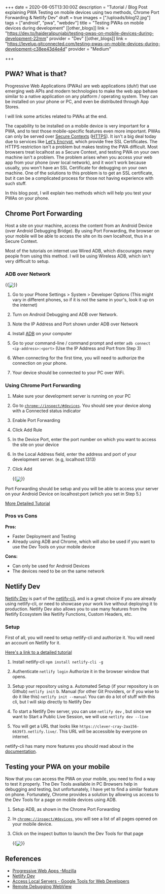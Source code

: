 +++
date = 2020-06-05T13:30:00Z
description = "Tutorial / Blog Post explaining PWA Testing on mobile devices using two methods, Chrome Port Forwarding & Netlify Dev"
draft = true
images = ["/uploads/blog12.jpg"]
tags = ["android", "pwa", "webdev"]
title = "Testing PWAs on mobile devices during development"
[[other_blogs]]
link = "https://dev.to/haideralipunjabi/testing-pwas-on-mobile-devices-during-development-22mm"
provider = "Dev"
[[other_blogs]]
link = "https://levelup.gitconnected.com/testing-pwas-on-mobile-devices-during-development-c38ee43d4e4d"
provider = "Medium"

+++
## PWA? What is that?

Progressive Web Applications (PWAs) are web applications (duh!) that use emerging web APIs and modern technologies to make the web app behave similar to a native application on any platform / operating system. They can be installed on your phone or PC, and even be distributed through App Stores.

I will link some articles related to PWAs at the end.

The capability to be installed on a mobile device is very important for a PWA, and to test those mobile-specific features even more important. PWAs can only be served over [Secure Contexts](https://developer.mozilla.org/en-US/docs/Web/Security/Secure_Contexts) ([HTTPS](https://developer.mozilla.org/en-US/docs/Glossary/HTTPS)). It isn't a big deal today due to services like [Let's Encrypt](https://letsencrypt.org/), which provide free SSL Certificates. The HTTPS restriction isn't a problem but makes testing the PWA difficult. Most browsers treat localhost as a Secure Context, and testing PWA on your own machine isn't a problem. The problem arises when you access your web app from your phone (over local network), and it won't work because usually, you won't have an SSL Certificate for debugging on your own machine. One of the solutions to this problem is to get an SSL certificate, but it can be a complicated process for those not having experience with such stuff.

In this blog post, I will explain two methods which will help you test your PWAs on your phone.

## Chrome Port Forwarding

Host a site on your machine, access the content from an Android Device (over Android Debugging Bridge). By using Port Forwarding, the browser on your mobile will be able to access the site on its own localhost, thus in a Secure Context.

Most of the tutorials on internet use Wired ADB, which discourages many people from using this method. I will be using Wireless ADB, which isn't very difficult to setup.

### ADB over Network


   {{<image src="/uploads/screenshot_20200605-114625_settings-2.png" class="image-resp" align="center">}}
  
1. Go to your Phone Settings > System > Developer Options (This might vary in different phones, so if it is not the same in your's, look it up on the internet)
  
2. Turn on Android Debugging and ADB over Network.

3. Note the IP Address and Port shown under ADB over Network
  
4. Install [ADB]() on your computer
  
5. Go to your command-line / command prompt and enter `adb connect <ip-address>:<port>` (Use the IP Address and Port from Step 3)
  
6. When connecting for the first time, you will need to authorize the connection on your phone.
  
7. Your device should be connected to your PC over WiFi.

### Using Chrome Port Forwarding

1. Make sure your development server is running on your PC
  
2. Go to [`chrome://inspect/#devices`](chrome://inspect/#devices). You should see your device along with a Connected status indicator
  
3. Enable Port Forwarding
  
4. Click Add Rule
  
5. In the Device Port, enter the port number on which you want to access the site on your device
  
6. In the Local Address field, enter the address and port of your development server. (e.g, localhost:1313)
  
7. Click Add

   {{<image src="/uploads/maim-1591337806.png" class="image-resp" align="center">}}

Port Forwarding should be setup and you will be able to access your server on your Android Device on localhost:port (which you set in Step 5.)

[More Detailed Tutorial](https://developers.google.com/web/tools/chrome-devtools/remote-debugging/local-server)

### Pros vs Cons

**Pros:**

* Faster Deployment and Testing
* Already using ADB and Chrome, which will also be used if you want to use the Dev Tools on your mobile device

**Cons:**

* Can only be used for Android Devices
* The devices need to be on the same network

## Netlify Dev

[Netlify Dev](https://www.netlify.com/products/dev/) is part of the [netlify-cli](https://docs.netlify.com/cli/get-started), and is a great choice if you are already using netlify-cli, or need to showcase your work live without deploying it to production. Netlify Dev also allows you to use many features from the Netlify Ecosystem like Netlify Functions, Custom Headers, etc.

### Setup

First of all, you will need to setup netlify-cli and authorize it. You will need an account on Netlify for it.

[Here's a link to a detailed tutorial]()

1. Install netlify-cli
   `npm install netlify-cli -g`
2. Authenticate
   `netlify login`
   Authorize it in the browser window that opens.
  
3. Setup your repository using
   a. Automated Setup (if your repository is on Github)
   `netlify init`
   b. Manual (for other Git Providers, or if you wise to do it like this)
   `netlify init --manual`
   You can do a lot of stuff with this cli, but I will skip directly to Netlify Dev
  
4. To start a Netlify Dev server, you can use `netlify dev` , but since we want to Start a Public Live Session, we will use
   `netlify dev --live`
  
5. You will get a URL that looks like `https://clever-cray-2aa156-6639f3.netlify.live/`. This URL will be accessible by everyone on internet.

netlify-cli has many more features you should read about in the [documentation](https://docs.netlify.com/cli/get-started/#netlify-dev).

## Testing your PWA on your mobile

Now that you can access the PWA on your mobile, you need to find a way to test it properly. The Dev Tools available in PC Browsers help in debugging and testing, but unfortunately, I have yet to find a similar feature on phone. Fortunately, Chrome provides a solution by allowing us access to the Dev Tools for a page on mobile devices using ADB.

1. Setup ADB, as shown in the Chrome Port Forwarding
2. In [`chrome://inspect/#devices`](chrome://inspect/#devices), you will see a list of all pages opened on your mobile device.
3. Click on the inspect button to launch the Dev Tools for that page

   {{<image src="/uploads/maim-1591337816.png" class="image-resp" align="center">}}

## References

* [Progressive Web Apps -Mozilla]()
* [Netlify Dev](https://www.netlify.com/products/dev/)
* [Access Local Servers - Google Tools for Web Developers](https://developers.google.com/web/tools/chrome-devtools/remote-debugging/local-server)
* [Remote Debugging WebView](https://developers.google.com/web/tools/chrome-devtools/remote-debugging/webviews)